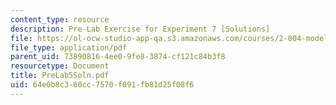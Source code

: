 ```yaml
---
content_type: resource
description: Pre-Lab Exercise for Experiment 7 [Solutions]
file: https://ol-ocw-studio-app-qa.s3.amazonaws.com/courses/2-004-modeling-dynamics-and-control-ii-spring-2003/64e0b8c360cc7570f891fb81d25f08f6_PreLab5Soln.pdf
file_type: application/pdf
parent_uid: 73890816-4ee0-9fe8-3874-cf121c84b3f8
resourcetype: Document
title: PreLab5Soln.pdf
uid: 64e0b8c3-60cc-7570-f891-fb81d25f08f6
---
```

